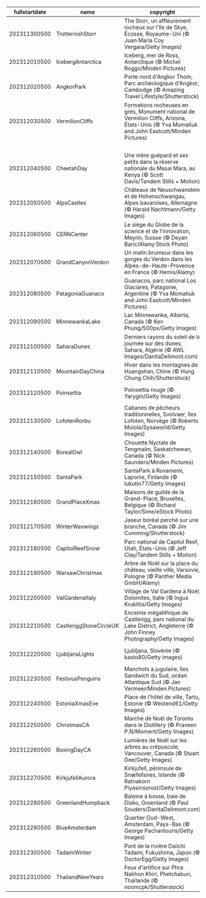 |fullstartdate|name|copyright|title|image|
|--|--|--|--|--|
202311300500|TrotternishStorr|The Storr, un affleurement rocheux sur l'île de Skye, Écosse, Royaume-Uni (© Juan Maria Coy Vergara/Getty Images)|L'Écosse, terre de légendes|![](/fr-CA/2023/12/202311300500TrotternishStorr.jpg)|
202312010500|IcebergAntarctica|Iceberg, mer de Ross, Antarctique (© Michel Roggo/Minden Pictures)|La vie au grand frais!|![](/fr-CA/2023/12/202312010500IcebergAntarctica.jpg)|
202312020500|AngkorPark|Porte nord d'Angkor Thom, Parc archéologique d'Angkor, Cambodge (© Amazing Travel Lifestyle/Shutterstock)|L’ancienne cité Khmer aux temples majestueux|![](/fr-CA/2023/12/202312020500AngkorPark.jpg)|
202312030500|VermilionCliffs|Formations rocheuses en grès, Monument national de Vermilion Cliffs, Arizona, États-Unis (© Yva Momatiuk and John Eastcott/Minden Pictures)|Un paysage extraordinaire sculpté par le temps|![](/fr-CA/2023/12/202312030500VermilionCliffs.jpg)|
||||![](/fr-CA/2023/12/.jpg)|
202312040500|CheetahDay|Une mère guépard et ses petits dans la réserve nationale du Masai Mara, au Kenya (© Scott Davis/Tandem Stills + Motion)|Le félin le plus rapide du monde!|![](/fr-CA/2023/12/202312040500CheetahDay.jpg)|
202312050500|AlpsCastles|Châteaux de Neuschwanstein et de Hohenschwangau, Alpes bavaroises, Allemagne (© Harald Nachtmann/Getty Images)|Un paysage tout droit sorti d'un conte de fées|![](/fr-CA/2023/12/202312050500AlpsCastles.jpg)|
202312060500|CERNCenter|Le siège du Globe de la science et de l'innovation, Meyrin, Suisse (© Deyan Baric/Alamy Stock Photo)|Un code Mondial pour l’avenir|![](/fr-CA/2023/12/202312060500CERNCenter.jpg)|
202312070500|GrandCanyonVerdon|Un matin brumeux dans les gorges du Verdon dans les Alpes-de-Haute-Provence en France (© Hemis/Alamy)|Le Grand Canyon Provençal|![](/fr-CA/2023/12/202312070500GrandCanyonVerdon.jpg)|
202312080500|PatagoniaGuanaco|Guanacos, parc national Los Glaciares, Patagonie, Argentine (© Yva Momatiuk and John Eastcott/Minden Pictures)|Où se trouvent ces camélidés?|![](/fr-CA/2023/12/202312080500PatagoniaGuanaco.jpg)|
202312090500|MinnewankaLake|Lac Minnewanka, Alberta, Canada (© Ken Phung/500px/Getty Images)|Le bonheur est sous une pluie étoilée!|![](/fr-CA/2023/12/202312090500MinnewankaLake.jpg)|
202312100500|SaharaDunes|Derniers rayons du soleil de la journée sur des dunes, Sahara, Algérie (© AWL Images/DanitaDelimont.com)|Chaque jour, une dune différente…|![](/fr-CA/2023/12/202312100500SaharaDunes.jpg)|
202312110500|MountainDayChina|Hiver dans les montagnes de Huangshan, Chine (© Hung Chung Chih/Shutterstock)|Excursion au sommet!|![](/fr-CA/2023/12/202312110500MountainDayChina.jpg)|
202312120500|Poinsettia|Poinsettia rouge (© Yarygin/Getty Images)|Les « Étoiles de Noël » sont de retour!|![](/fr-CA/2023/12/202312120500Poinsettia.jpg)|
202312130500|LofotenRorbu|Cabanes de pêcheurs traditionnelles, Svolvaer, îles Lofoten, Norvège (© Roberto Moiola/Sysaworld/Getty Images)|La vie dans un « rorbu »!|![](/fr-CA/2023/12/202312130500LofotenRorbu.jpg)|
202312140500|BorealOwl|Chouette Nyctale de Tengmalm, Saskatchewan, Canada (© Nick Saunders/Minden Pictures)|Une chouette...chouette!|![](/fr-CA/2023/12/202312140500BorealOwl.jpg)|
202312150500|SantaPark|SantaPark à Rovaniemi, Laponie, Finlande (© lukutin77/Getty Images)|L'aire de jeux du Père Noël!|![](/fr-CA/2023/12/202312150500SantaPark.jpg)|
202312160500|GrandPlaceXmas|Maisons de guilde de la Grand-Place, Bruxelles, Belgique (© Richard Taylor/Sime/eStock Photo)|Bruxelles, ma belle!|![](/fr-CA/2023/12/202312160500GrandPlaceXmas.jpg)|
202312170500|WinterWaxwings|Jaseur boréal perché sur une branche, Canada (© Jim Cumming/Shutterstock)|Des fashionistas à plumes!|![](/fr-CA/2023/12/202312170500WinterWaxwings.jpg)|
202312180500|CapitolReefSnow|Parc national de Capitol Reef, Utah, États-Unis (© Jeff Clay/Tandem Stills + Motion)|Un paysage surréaliste entre rouille et neige|![](/fr-CA/2023/12/202312180500CapitolReefSnow.jpg)|
202312190500|WarsawChristmas|Arbre de Noël sur la place du château, vieille ville, Varsovie, Pologne (© Panther Media GmbH/Alamy)|La halte polonaise du Père Noël!|![](/fr-CA/2023/12/202312190500WarsawChristmas.jpg)|
202312200500|ValGardenaItaly|Village de Val Gardena à Noël, Dolomites, Italie (© Ingus Kruklitis/Getty Images)|Les lumières magiques des Dolomites|![](/fr-CA/2023/12/202312200500ValGardenaItaly.jpg)|
202312210500|CastleriggStoneCircleUK|Enceinte mégalithique de Castlerigg, parc national du Lake District, Angleterre (© John Finney Photography/Getty Images)|Prêt pour la nuit la plus longue de l’année?|![](/fr-CA/2023/12/202312210500CastleriggStoneCircleUK.jpg)|
202312220500|LjubljanaLights|Ljubljana, Slovénie (© kasto80/Getty images)|Des fêtes de fin d'année à la slovène!|![](/fr-CA/2023/12/202312220500LjubljanaLights.jpg)|
202312230500|FestivusPenguins|Manchots à jugulaire, îles Sandwich du Sud, océan Atlantique Sud (© Jan Vermeer/Minden Pictures)|Un manchot… à jugulaire!|![](/fr-CA/2023/12/202312230500FestivusPenguins.jpg)|
202312240500|EstoniaXmasEve|Place de l'hôtel de ville, Tartu, Estonie (© Westend61/Getty Images)|Une nuit magique vous attend!|![](/fr-CA/2023/12/202312240500EstoniaXmasEve.jpg)|
202312250500|ChristmasCA|Marché de Noël de Toronto dans le Distillery (© Praveen P.N/Moment/Getty Images)|Joyeux temps des Fêtes!|![](/fr-CA/2023/12/202312250500ChristmasCA.jpg)|
202312260500|BoxingDayCA|Lumières de Noël sur les arbres au crépuscule, Vancouver, Canada (© Stuart Dee/Getty Images)|Joyeux jour des boîtes!|![](/fr-CA/2023/12/202312260500BoxingDayCA.jpg)|
202312270500|KirkjufellAurora|Kirkjufell, péninsule de Snæfellsnes, Islande (© Ratnakorn Piyasirisorost/Getty Images)|Le pays de la glace et du feu|![](/fr-CA/2023/12/202312270500KirkjufellAurora.jpg)|
202312280500|GreenlandHumpback|Baleine à bosse, baie de Disko, Groenland (© Paul Souders/DanitaDelimont.com)|Si grande et pourtant si fragile|![](/fr-CA/2023/12/202312280500GreenlandHumpback.jpg)|
202312290500|BlueAmsterdam|Quartier Oud-West, Amsterdam, Pays-Bas (© George Pachantouris/Getty Images)|La capitale aux mille ponts!|![](/fr-CA/2023/12/202312290500BlueAmsterdam.jpg)|
202312300500|TadamiWinter|Pont de la rivière Daiichi Tadami, Fukushima, Japon (© DoctorEgg/Getty Images)|Le Grand Bleu japonais|![](/fr-CA/2023/12/202312300500TadamiWinter.jpg)|
202312310500|ThailandNewYears|Feux d'artifice sur Phra Nakhon Khiri, Phetchaburi, Thaïlande (© noomcpk/Shutterstock)|À l’année prochaine!|![](/fr-CA/2023/12/202312310500ThailandNewYears.jpg)|
